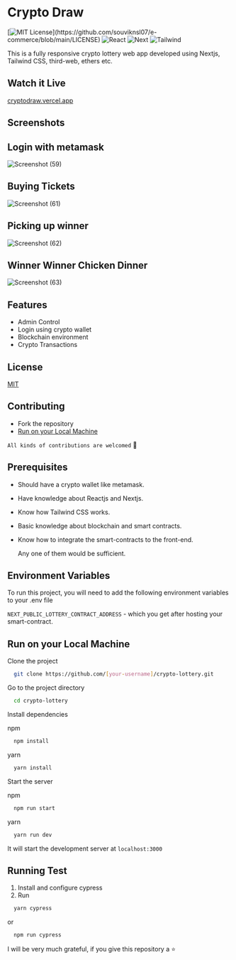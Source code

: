 # Crypto Draw 
[![MIT License](https://img.shields.io/apm/l/atomic-design-ui.svg?)](https://github.com/souviknsl07/e-commerce/blob/main/LICENSE)
![React](https://img.shields.io/badge/react-v18-blue)
![Next](https://img.shields.io/badge/next-v12-yellowgreen)
![Tailwind](https://img.shields.io/badge/tailwindcss-v3-lightgreen)


This is a fully responsive crypto lottery web app developed using Nextjs, Tailwind CSS, third-web, ethers etc.
## Watch it Live
[cryptodraw.vercel.app](https://cryptodraw.vercel.app)<br/>

## Screenshots
## Login with metamask
![Screenshot (59)](https://user-images.githubusercontent.com/53038576/191064986-9a159703-869e-4cdc-8bdf-ca1e0b1ce029.png)
## Buying Tickets
![Screenshot (61)](https://user-images.githubusercontent.com/53038576/191065059-27079d4b-f1ac-47ae-b5fe-ed9834be469b.png)
## Picking up winner
![Screenshot (62)](https://user-images.githubusercontent.com/53038576/191065086-6ff0263b-1090-4c69-a98a-185701428026.png)
## Winner Winner Chicken Dinner
![Screenshot (63)](https://user-images.githubusercontent.com/53038576/191065099-ee9f9aff-8cfd-4b76-b5d9-96114fdc7c1a.png)

## Features

- Admin Control
- Login using crypto wallet
- Blockchain environment
- Crypto Transactions

## License

[MIT](https://github.com/souviknsl07/e-commerce/blob/main/LICENSE)

## Contributing

- Fork the repository
- [Run on your Local Machine](https://github.com/souviknsl07/crypto-lottery#run-on-your-local-machine)

`All kinds of contributions are welcomed` 🤝<br/>

## Prerequisites
- Should have a crypto wallet like metamask.
- Have knowledge about Reactjs and Nextjs.
- Know how Tailwind CSS works.
- Basic knowledge about blockchain and smart contracts.
- Know how to integrate the smart-contracts to the front-end.
  
  Any one of them would be sufficient. 

## Environment Variables

To run this project, you will need to add the following environment variables to your .env file

`NEXT_PUBLIC_LOTTERY_CONTRACT_ADDRESS` - which you get after hosting your smart-contract.


## Run on your Local Machine

Clone the project

```bash
  git clone https://github.com/[your-username]/crypto-lottery.git
```

Go to the project directory

```bash
  cd crypto-lottery
```

Install dependencies

npm

```bash
  npm install
```
yarn

```bash
  yarn install
```

Start the server

npm

```bash
  npm run start
```
yarn

```bash
  yarn run dev
```

It will start the development server at `localhost:3000`

## Running Test

1. Install and configure cypress
2. Run
```bash
  yarn cypress
```
or

```bash
  npm run cypress
```

I will be very much grateful, if you give this repository a ⭐
